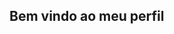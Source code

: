 ## Bem vindo ao meu perfil

<!--
**Meu nome é Sarah Nepomuceno**

Here are some ideas to get you started:

- 💬 Pergunte-me sobre séries ...
- 📫 Como entrar em contato comigo: 00001155749121@al.educacao.sp.gov.br ...
- 😄 Pronomes: Ela\Dela  ...
- ⚡ Fun fact: quero fazer medicina para me proficionalizar em Dermatologia ...
-->
